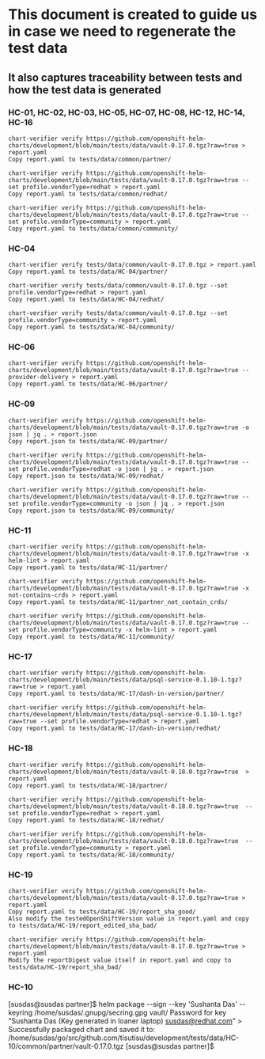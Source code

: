 # This document is created to guide us in case we need to regenerate the test data
## It also captures traceability between tests and how the test data is generated

### HC-01, HC-02, HC-03, HC-05, HC-07, HC-08, HC-12, HC-14, HC-16

```
chart-verifier verify https://github.com/openshift-helm-charts/development/blob/main/tests/data/vault-0.17.0.tgz?raw=true > report.yaml
Copy report.yaml to tests/data/common/partner/

chart-verifier verify https://github.com/openshift-helm-charts/development/blob/main/tests/data/vault-0.17.0.tgz?raw=true --set profile.vendorType=redhat > report.yaml
Copy report.yaml to tests/data/common/redhat/

chart-verifier verify https://github.com/openshift-helm-charts/development/blob/main/tests/data/vault-0.17.0.tgz?raw=true --set profile.vendorType=community > report.yaml
Copy report.yaml to tests/data/common/community/

```

### HC-04

```
chart-verifier verify tests/data/common/vault-0.17.0.tgz > report.yaml
Copy report.yaml to tests/data/HC-04/partner/

chart-verifier verify tests/data/common/vault-0.17.0.tgz --set profile.vendorType=redhat > report.yaml
Copy report.yaml to tests/data/HC-04/redhat/

chart-verifier verify tests/data/common/vault-0.17.0.tgz --set profile.vendorType=community > report.yaml
Copy report.yaml to tests/data/HC-04/community/
```

### HC-06

```
chart-verifier verify https://github.com/openshift-helm-charts/development/blob/main/tests/data/vault-0.17.0.tgz?raw=true --provider-delivery > report.yaml
Copy report.yaml to tests/data/HC-06/partner/
```

### HC-09

```
chart-verifier verify https://github.com/openshift-helm-charts/development/blob/main/tests/data/vault-0.17.0.tgz?raw=true -o json | jq . > report.json
Copy report.json to tests/data/HC-09/partner/

chart-verifier verify https://github.com/openshift-helm-charts/development/blob/main/tests/data/vault-0.17.0.tgz?raw=true --set profile.vendorType=redhat -o json | jq . > report.json
Copy report.json to tests/data/HC-09/redhat/

chart-verifier verify https://github.com/openshift-helm-charts/development/blob/main/tests/data/vault-0.17.0.tgz?raw=true --set profile.vendorType=community -o json | jq . > report.json
Copy report.json to tests/data/HC-09/community/
```

### HC-11

```
chart-verifier verify https://github.com/openshift-helm-charts/development/blob/main/tests/data/vault-0.17.0.tgz?raw=true -x helm-lint > report.yaml
Copy report.yaml to tests/data/HC-11/partner/

chart-verifier verify https://github.com/openshift-helm-charts/development/blob/main/tests/data/vault-0.17.0.tgz?raw=true -x not-contains-crds > report.yaml
Copy report.yaml to tests/data/HC-11/partner_not_contain_crds/

chart-verifier verify https://github.com/openshift-helm-charts/development/blob/main/tests/data/vault-0.17.0.tgz?raw=true --set profile.vendorType=community -x helm-lint > report.yaml
Copy report.yaml to tests/data/HC-11/community/
```

### HC-17

```
chart-verifier verify https://github.com/openshift-helm-charts/development/blob/main/tests/data/psql-service-0.1.10-1.tgz?raw=true > report.yaml
Copy report.yaml to tests/data/HC-17/dash-in-version/partner/

chart-verifier verify https://github.com/openshift-helm-charts/development/blob/main/tests/data/psql-service-0.1.10-1.tgz?raw=true --set profile.vendorType=redhat > report.yaml
Copy report.yaml to tests/data/HC-17/dash-in-version/redhat/
```

### HC-18

```
chart-verifier verify https://github.com/openshift-helm-charts/development/blob/main/tests/data/vault-0.18.0.tgz?raw=true  > report.yaml
Copy report.yaml to tests/data/HC-18/partner/

chart-verifier verify https://github.com/openshift-helm-charts/development/blob/main/tests/data/vault-0.18.0.tgz?raw=true  --set profile.vendorType=redhat > report.yaml
Copy report.yaml to tests/data/HC-18/redhat/

chart-verifier verify https://github.com/openshift-helm-charts/development/blob/main/tests/data/vault-0.18.0.tgz?raw=true  --set profile.vendorType=community > report.yaml
Copy report.yaml to tests/data/HC-18/community/

```

### HC-19

```
chart-verifier verify https://github.com/openshift-helm-charts/development/blob/main/tests/data/vault-0.17.0.tgz?raw=true > report.yaml
Copy report.yaml to tests/data/HC-19/report_sha_good/
Also modify the testedOpenShiftVersion value in report.yaml and copy to tests/data/HC-19/report_edited_sha_bad/

chart-verifier verify https://github.com/openshift-helm-charts/development/blob/main/tests/data/vault-0.17.0.tgz?raw=true > report.yaml
Modify the reportDigest value itself in report.yaml and copy to tests/data/HC-19/report_sha_bad/

```

### HC-10

[susdas@susdas partner]$ helm package --sign --key 'Sushanta Das' --keyring /home/susdas/.gnupg/secring.gpg vault/
Password for key "Sushanta Das (Key generated in loaner laptop) <susdas@redhat.com>" >  
Successfully packaged chart and saved it to: /home/susdas/go/src/github.com/tisutisu/development/tests/data/HC-10/common/partner/vault-0.17.0.tgz
[susdas@susdas partner]$ 

